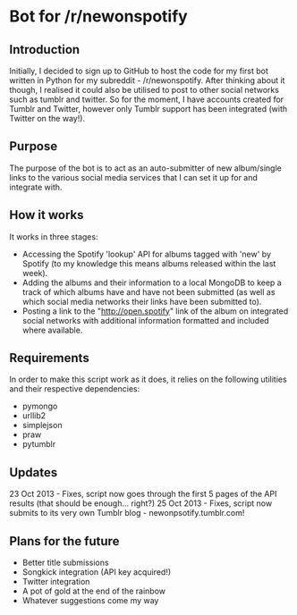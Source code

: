 Bot for /r/newonspotify
==============

Introduction
--------------
Initially, I decided to sign up to GitHub to host the code for my first bot written in Python for my subreddit - /r/newonspotify. After thinking about it though, I realised it could also be utilised to post to other social networks such as tumblr and twitter. So for the moment, I have accounts created for Tumblr and Twitter, however only Tumblr support has been integrated (with Twitter on the way!).


Purpose
--------------
The purpose of the bot is to act as an auto-submitter of new album/single links to the various social media services that I can set it up for and integrate with.

How it works
--------------
It works in three stages:
- Accessing the Spotify 'lookup' API for albums tagged with 'new' by Spotify (to my knowledge this means albums released within the last week).
- Adding the albums and their information to a local MongoDB to keep a track of which albums have and have not been submitted (as well as which social media networks their links have been submitted to).
- Posting a link to the "http://open.spotify" link of the album on integrated social networks with additional information formatted and included where available.

Requirements
--------------
In order to make this script work as it does, it relies on the following utilities and their respective dependencies:
- pymongo
- urllib2
- simplejson
- praw
- pytumblr

Updates
--------------
23 Oct 2013 - Fixes, script now goes through the first 5 pages of the API results (that should be enough... right?)
25 Oct 2013 - Fixes, script now submits to its very own Tumblr blog - newonpsotify.tumblr.com!

Plans for the future
--------------
- Better title submissions
- Songkick integration (API key acquired!)
- Twitter integration
- A pot of gold at the end of the rainbow
- Whatever suggestions come my way